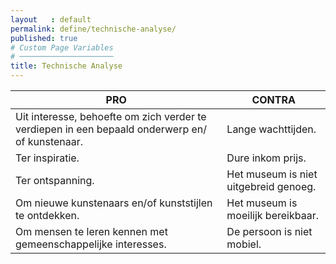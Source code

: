 ```yaml
---
layout   : default
permalink: define/technische-analyse/
published: true
# Custom Page Variables
# ─────────────────────
title: Technische Analyse
---
```


PRO| CONTRA
------------ | -------------
Uit interesse, behoefte om zich verder te verdiepen in een bepaald onderwerp en/ of kunstenaar.	|Lange wachttijden.
Ter inspiratie.                                                                                 |Dure inkom prijs.
Ter ontspanning.                                                                                |Het museum is niet uitgebreid genoeg.
Om nieuwe kunstenaars en/of kunststijlen te ontdekken.                                          |Het museum is moeilijk bereikbaar.
Om mensen te leren kennen met gemeenschappelijke interesses.                                    |De persoon is niet mobiel.
